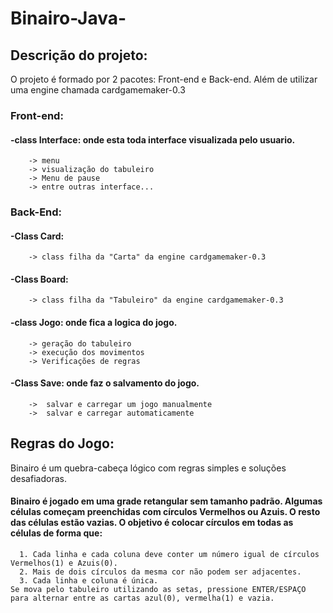 # Binairo-Java-


## Descrição do projeto: 

O projeto é formado por 2 pacotes: Front-end e Back-end. Além de utilizar uma engine chamada cardgamemaker-0.3 

### Front-end:

  #### -class Interface: onde esta toda interface visualizada pelo usuario.
        -> menu 
        -> visualização do tabuleiro
        -> Menu de pause
        -> entre outras interface...


### Back-End:

  #### -Class Card:
        -> class filha da "Carta" da engine cardgamemaker-0.3 
        
  #### -Class Board:
        -> class filha da "Tabuleiro" da engine cardgamemaker-0.3 

  #### -class Jogo: onde fica a logica do jogo.
        -> geração do tabuleiro
        -> execução dos movimentos
        -> Verificações de regras

  #### -Class Save: onde faz o salvamento do jogo.
        ->  salvar e carregar um jogo manualmente
        ->  salvar e carregar automaticamente 
      
  
  ## Regras do Jogo: 

Binairo é um quebra-cabeça lógico com regras simples e soluções desafiadoras.

#### Binairo é jogado em uma grade retangular sem tamanho padrão. Algumas células começam preenchidas com círculos Vermelhos ou Azuis. O resto das células estão vazias. O objetivo é colocar círculos em todas as células de forma que:
      1. Cada linha e cada coluna deve conter um número igual de círculos Vermelhos(1) e Azuis(0).
      2. Mais de dois círculos da mesma cor não podem ser adjacentes.
      3. Cada linha e coluna é única.
    Se mova pelo tabuleiro utilizando as setas, pressione ENTER/ESPAÇO para alternar entre as cartas azul(0), vermelha(1) e vazia.
